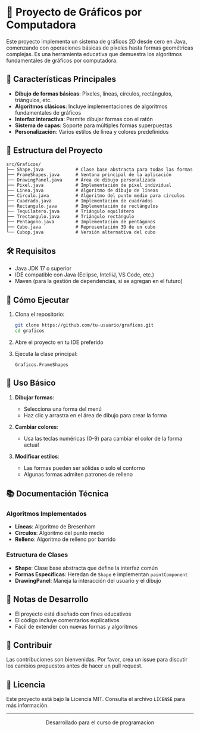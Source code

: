 # 🎨 Proyecto de Gráficos por Computadora

Este proyecto implementa un sistema de gráficos 2D desde cero en Java, comenzando con operaciones básicas de píxeles hasta formas geométricas complejas. Es una herramienta educativa que demuestra los algoritmos fundamentales de gráficos por computadora.

## 🚀 Características Principales

- **Dibujo de formas básicas**: Píxeles, líneas, círculos, rectángulos, triángulos, etc.
- **Algoritmos clásicos**: Incluye implementaciones de algoritmos fundamentales de gráficos
- **Interfaz interactiva**: Permite dibujar formas con el ratón
- **Sistema de capas**: Soporte para múltiples formas superpuestas
- **Personalización**: Varios estilos de línea y colores predefinidos

## 📂 Estructura del Proyecto

```
src/Graficos/
├── Shape.java            # Clase base abstracta para todas las formas
├── FrameShapes.java      # Ventana principal de la aplicación
├── DrawingPanel.java     # Área de dibujo personalizada
├── Pixel.java            # Implementación de píxel individual
├── Linea.java            # Algoritmo de dibujo de líneas
├── Circulo.java          # Algoritmo del punto medio para círculos
├── Cuadrado.java         # Implementación de cuadrados
├── Rectangulo.java       # Implementación de rectángulos
├── Tequilatero.java      # Triángulo equilátero
├── Trectangulo.java      # Triángulo rectángulo
├── Pentagono.java        # Implementación de pentágonos
├── Cubo.java             # Representación 3D de un cubo
└── Cubop.java            # Versión alternativa del cubo
```

## 🛠️ Requisitos

- Java JDK 17 o superior
- IDE compatible con Java (Eclipse, IntelliJ, VS Code, etc.)
- Maven (para la gestión de dependencias, si se agregan en el futuro)

## 🚀 Cómo Ejecutar

1. Clona el repositorio:
   ```bash
   git clone https://github.com/tu-usuario/graficos.git
   cd graficos
   ```

2. Abre el proyecto en tu IDE preferido

3. Ejecuta la clase principal:
   ```
   Graficos.FrameShapes
   ```

## 🎯 Uso Básico

1. **Dibujar formas**:
   - Selecciona una forma del menú
   - Haz clic y arrastra en el área de dibujo para crear la forma

2. **Cambiar colores**:
   - Usa las teclas numéricas (0-9) para cambiar el color de la forma actual

3. **Modificar estilos**:
   - Las formas pueden ser sólidas o solo el contorno
   - Algunas formas admiten patrones de relleno

## 📚 Documentación Técnica

### Algoritmos Implementados

- **Líneas**: Algoritmo de Bresenham
- **Círculos**: Algoritmo del punto medio
- **Relleno**: Algoritmo de relleno por barrido

### Estructura de Clases

- **Shape**: Clase base abstracta que define la interfaz común
- **Formas Específicas**: Heredan de `Shape` e implementan `paintComponent`
- **DrawingPanel**: Maneja la interacción del usuario y el dibujo

## 📝 Notas de Desarrollo

- El proyecto está diseñado con fines educativos
- El código incluye comentarios explicativos
- Fácil de extender con nuevas formas y algoritmos

## 🤝 Contribuir

Las contribuciones son bienvenidas. Por favor, crea un issue para discutir los cambios propuestos antes de hacer un pull request.

## 📄 Licencia

Este proyecto está bajo la Licencia MIT. Consulta el archivo `LICENSE` para más información.

---

<div align="center">
  Desarrollado para el curso de programacion
</div>
